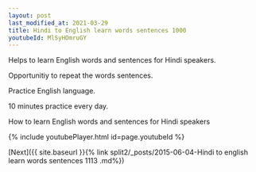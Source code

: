 ```yaml
---
layout: post
last_modified_at: 2021-03-29
title: Hindi to English learn words sentences 1000 
youtubeId: MlSyHOmruGY
---
```

 
 
Helps to learn English words and sentences for Hindi speakers.

Opportunitiy to repeat the words sentences. 

Practice English language. 
 
10 minutes practice every day. 
 
How to learn English words and sentences for Hindi speakers 
 
{% include youtubePlayer.html id=page.youtubeId %}
 
 
[Next]({{ site.baseurl }}{% link  split2/_posts/2015-06-04-Hindi to english learn words sentences 1113 .md%})
 
